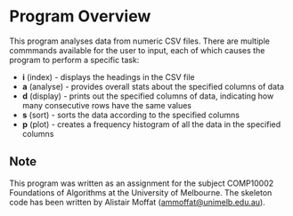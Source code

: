# Program Overview #

This program analyses data from numeric CSV files. There are multiple commmands available for the user to input, each of which causes the program to perform a specific task:
* **i** (index) - displays the headings in the CSV file
* **a** (analyse) - provides overall stats about the specified columns of data
* **d** (display) - prints out the specified columns of data, indicating how many consecutive rows have the same values
* **s** (sort) - sorts the data according to the specified columns
* **p** (plot) - creates a frequency histogram of all the data in the specified columns

## Note ##

This program was written as an assignment for the subject COMP10002 Foundations of Algorithms at the University of Melbourne. 
The skeleton code has been written by Alistair Moffat (ammoffat@unimelb.edu.au).
